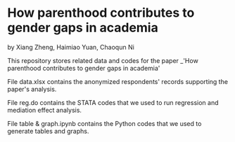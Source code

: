 # How parenthood contributes to gender gaps in academia
by Xiang Zheng, Haimiao Yuan, Chaoqun Ni

This repository stores related data and codes for the paper _'How parenthood contributes to gender gaps in academia'

File data.xlsx contains the anonymized respondents' records supporting the paper's analysis.

File reg.do contains the STATA codes that we used to run regression and mediation effect analysis.

File table & graph.ipynb contains the Python codes that we used to generate tables and graphs.

